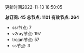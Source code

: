 更新时间2022-11-13 18:50:05

**总订阅: 45**
**总节点: 1101**
**有效节点: 264**
- ssr节点: 7
- v2ray节点: 197
- trojan节点: 57
- ss节点: 3
